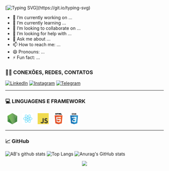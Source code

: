 [![Typing SVG](https://readme-typing-svg.demolab.com/?lines=Bem+vindo+ao+meu+perfil!;)](https://git.io/typing-svg)
- 🔭 I’m currently working on ...
- 🌱 I’m currently learning ...
- 👯 I’m looking to collaborate on ...
- 🤔 I’m looking for help with ...
- 💬 Ask me about ...
- 📫 How to reach me: ...
- 😄 Pronouns: ...
- ⚡ Fun fact: ...


### 🤝🏻 CONEXÕES, REDES, CONTATOS


[![LinkedIn](https://img.shields.io/badge/LinkedIn-0077B5?style=for-the-badge&logo=linkedin&logoColor=white)](https://www.linkedin.com/in/lucas-mascarenhas-08502b201/)
[![Instagram](https://img.shields.io/badge/Instagram-E1306C?style=for-the-badge&logo=instagram&logoColor=white)](https://www.instagram.com/eu.luquitas/)
[![Telegram](https://img.shields.io/badge/Telegram-2CA5E0?style=for-the-badge&logo=telegram&logoColor=white)](https://t.me/Lucasmascarenhas0)

---

### 💻 LINGUAGENS E FRAMEWORK

<p float="left">
  <img style="padding:5px;" align="center" alt="NodeJS" width="35px" src="https://raw.githubusercontent.com/github/explore/80688e429a7d4ef2fca1e82350fe8e3517d3494d/topics/nodejs/nodejs.png"/>
  <img style="padding:5px;" align="center" alt="ReactJs" width="35px" src="https://raw.githubusercontent.com/github/explore/80688e429a7d4ef2fca1e82350fe8e3517d3494d/topics/react/react.png"/>
  <img style="padding:5px;" align="center" alt="JavaScript" width="35px" src="https://raw.githubusercontent.com/github/explore/80688e429a7d4ef2fca1e82350fe8e3517d3494d/topics/javascript/javascript.png">
  <img style="padding:5px;" align="center" alt="HTML" width="35px" src="https://raw.githubusercontent.com/github/explore/80688e429a7d4ef2fca1e82350fe8e3517d3494d/topics/html/html.png">
  <img style="padding:5px;" align="center" alt="CSS" width="35px" src="https://raw.githubusercontent.com/github/explore/80688e429a7d4ef2fca1e82350fe8e3517d3494d/topics/css/css.png">
 </p>

---

### 📈 GitHub 

![AB's github stats](https://github-readme-stats.vercel.app/api?username=lucasmascarenhas01&count_private=true&show_icons=true&theme=radical)
![Top Langs](https://github-readme-stats.vercel.app/api/top-langs/?username=lucasmascarenhas01&layout=compact&langs_count=10&theme=radical)
![Anurag's GitHub stats](https://github-readme-stats.vercel.app/api?username=lucasmascarenhas01&show_icons=true&theme=radical)



<div align="center">
  <img src="https://user-images.githubusercontent.com/122394807/211657175-1a69c0ce-dc37-4471-b4fe-4b4490d5360c.gif" width="300px"/>
</div>

